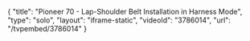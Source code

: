 {
    "title": "Pioneer 70 - Lap-Shoulder Belt Installation in Harness Mode",
    "type": "solo",
    "layout": "iframe-static",
    "videoId": "3786014",
    "url": "\/tvpembed\/3786014"
}